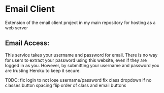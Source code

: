 # Email Client

Extension of the email client project in my main repository for hosting
as a web server

## Email Access:
This service takes your username and password for email. There is no way for
users to extract your password using this website, even if they are logged in
as you. However, by submitting your username and password you are trusting
Heroku to keep it secure.

TODO:
fix login to not lose username/password
fix class dropdown if no classes
button spacing
flip order of class and email buttons